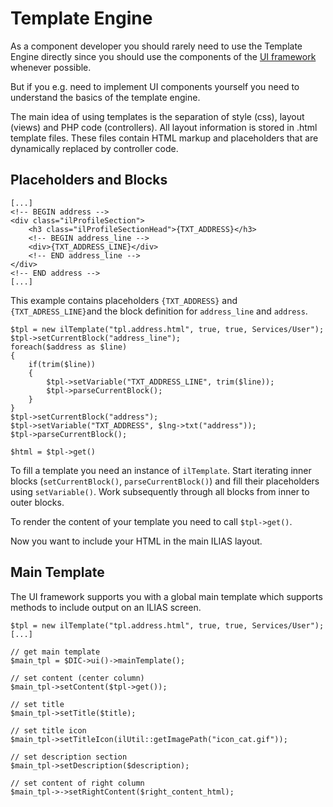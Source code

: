 # Template Engine

As a component developer you should rarely need to use the Template Engine directly since you should use the components of the [UI framework](../../src/UI) whenever possible.

But if you e.g. need to implement UI components yourself you need to understand the basics of the template engine.

The main idea of using templates is the separation of style (css), layout (views) and PHP code (controllers). All layout information is stored in .html template files. These files contain HTML markup and placeholders that are dynamically replaced by controller code.
 
## Placeholders and Blocks

```
[...]
<!-- BEGIN address -->
<div class="ilProfileSection">
	<h3 class="ilProfileSectionHead">{TXT_ADDRESS}</h3>
	<!-- BEGIN address_line -->
	<div>{TXT_ADDRESS_LINE}</div>
	<!-- END address_line -->
</div>
<!-- END address -->
[...]
```

This example contains placeholders `{TXT_ADDRESS}` and `{TXT_ADRESS_LINE}`and the block definition for `address_line` and `address`.

```
$tpl = new ilTemplate("tpl.address.html", true, true, Services/User");
$tpl->setCurrentBlock("address_line");
foreach($address as $line)
{
	if(trim($line))
	{
		$tpl->setVariable("TXT_ADDRESS_LINE", trim($line));
		$tpl->parseCurrentBlock();
	}
}
$tpl->setCurrentBlock("address");
$tpl->setVariable("TXT_ADDRESS", $lng->txt("address"));
$tpl->parseCurrentBlock();

$html = $tpl->get()
```

To fill a template you need an instance of `ilTemplate`. Start iterating inner blocks (`setCurrentBlock()`, `parseCurrentBlock()`) and fill their placeholders using `setVariable()`. Work subsequently through all blocks from inner to outer blocks.

To render the content of your template you need to call `$tpl->get()`.

Now you want to include your HTML in the main ILIAS layout.

## Main Template

The UI framework supports you with a global main template which supports methods to include output on an ILIAS screen.


```
$tpl = new ilTemplate("tpl.address.html", true, true, Services/User");
[...]

// get main template
$main_tpl = $DIC->ui()->mainTemplate();

// set content (center column)
$main_tpl->setContent($tpl->get());

// set title
$main_tpl->setTitle($title);

// set title icon
$main_tpl->setTitleIcon(ilUtil::getImagePath("icon_cat.gif"));

// set description section
$main_tpl->setDescription($description);

// set content of right column
$main_tpl->->setRightContent($right_content_html);
```